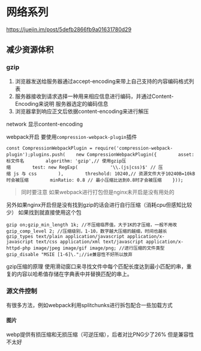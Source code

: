 # 网络系列

<https://juejin.im/post/5defb2866fb9a01631780d29>

## 减少资源体积

### gzip

1. 浏览器发送给服务器通过accept-encoding来带上自己支持的内容编码格式列表
2. 服务器接收到请求选择一种用来相应信息进行编码，并通过Content-Encoding来说明 服务器选定的编码信息
3. 浏览器拿到响应正文后依据content-encoding来进行解压

network 显示content-encoding

webpack开启
要使用`compression-webpack-plugin`插件

```// 直接用
const CompressionWebpackPlugin = require('compression-webpack-plugin');plugins.push(    new CompressionWebpackPlugin({        asset: '[path].gz[query]',// 目标文件名        algorithm: 'gzip',// 使用gzip压缩        test: new RegExp(            '\\.(js|css)$' // 压缩 js 与 css        ),        threshold: 10240,// 资源文件大于10240B=10kB时会被压缩        minRatio: 0.8 // 最小压缩比达到0.8时才会被压缩    }));
```

>同时要注意 如果webpack进行打包但是nginx未开启是没有用处的

另外如果nginx开启但是没有找到gzip的话会进行自行压缩（消耗cpu但感知比较少）
如果找到就直接使用这个包

```// nginx配置
gzip on;gzip_min_length 1k; //不压缩临界值，大于1K的才压缩，一般不用改gzip_comp_level 2; //压缩级别，1-10，数字越大压缩的越细，时间也越长gzip_types text/plain application/javascript application/x-javascript text/css application/xml text/javascript application/x-httpd-php image/jpeg image/gif image/png; //进行压缩的文件类型gzip_disable "MSIE [1-6]\.";//ie兼容性不好所以放弃
```

gzip压缩的原理
使用滑动窗口来寻找文件中每个匹配长度达到最小匹配的串，重复的内容以哈希值存储在字典表中并替换匹配的串上。

### 源文件控制

有很多方法，例如webpack利用splitchunks进行拆包配合一些加载方式

#### 图片

webp提供有损压缩和无损压缩（可逆压缩），后者对比PNG少了26%
但是兼容性不太好
